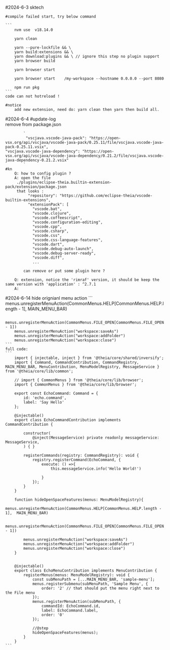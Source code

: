 #2024-6-3 sktech

    #compile failed start, try below command
    
    ```
        nvm use  v18.14.0

        yarn clean 

        yarn --pure-lockfile && \
        yarn build:extensions && \
        yarn download:plugins && \ // ignore this step no plugin support 
        yarn browser build

        yarn browser start   

        yarn browser start    /my-workspace --hostname 0.0.0.0 --port 8080

        npm run pkg
    ```
    code can not hotreload !

    #notice 
        add new extension, need do: yarn clean then yarn then build all.
        
#2024-6-4 
    #update-log  
        remove from package.json

            `
             "vscjava.vscode-java-pack": "https://open-vsx.org/api/vscjava/vscode-java-pack/0.25.11/file/vscjava.vscode-java-pack-0.25.11.vsix",
    "vscjava.vscode-java-dependency": "https://open-vsx.org/api/vscjava/vscode-java-dependency/0.21.2/file/vscjava.vscode-java-dependency-0.21.2.vsix"
            `
    #kn
        Q: how to config plugin ?
        A: open the file 
         ./plugins/eclipse-theia.builtin-extension-pack/extension/package.json
         that looks : 
              "repository": "https://github.com/eclipse-theia/vscode-builtin-extensions",
              "extensionPack": [
                "vscode.bat",
                "vscode.clojure",
                "vscode.coffeescript",
                "vscode.configuration-editing",
                "vscode.cpp",
                "vscode.csharp",
                "vscode.css",
                "vscode.css-language-features",
                "vscode.dart",
                "vscode.debug-auto-launch",
                "vscode.debug-server-ready",
                "vscode.diff",
                ...

            can remove or put some plugin here ?
        
        Q: extension, notice the 'rimraf' version, it should be keep the same version with 'application' : ^2.7.1
        A: 

#2024-6-14 hide orignianl menu action
    ```
        menus.unregisterMenuAction(CommonMenus.HELP[CommonMenus.HELP.length - 1],  MAIN_MENU_BAR)
     
        menus.unregisterMenuAction(CommonMenus.FILE_OPEN[CommonMenus.FILE_OPEN.length - 1])
        menus.unregisterMenuAction("workspace:saveAs")
        menus.unregisterMenuAction("workspace:addFolder")
        menus.unregisterMenuAction("workspace:close") 
    ```
    full code:
    ```
        import { injectable, inject } from '@theia/core/shared/inversify';
        import { Command, CommandContribution, CommandRegistry, MAIN_MENU_BAR, MenuContribution, MenuModelRegistry, MessageService } from '@theia/core/lib/common';
        
        // import { CommonMenus } from '@theia/core/lib/browser';
        import { CommonMenus } from '@theia/core/lib/browser';

        export const EchoCommand: Command = {
            id: 'echo.command',
            label: 'Say Hello'
        };

        @injectable()
        export class EchoCommandContribution implements CommandContribution {

            constructor(
                @inject(MessageService) private readonly messageService: MessageService,
            ) { }

            registerCommands(registry: CommandRegistry): void {
                registry.registerCommand(EchoCommand, {
                    execute: () =>{
                        this.messageService.info('Hello World!')
                    
                    }
                });
            }
        }

        function hideOpenSpaceFeatures(menus: MenuModelRegistry){
            menus.unregisterMenuAction(CommonMenus.HELP[CommonMenus.HELP.length - 1],  MAIN_MENU_BAR)
            
            menus.unregisterMenuAction(CommonMenus.FILE_OPEN[CommonMenus.FILE_OPEN.length - 1])
            
            menus.unregisterMenuAction("workspace:saveAs")
            menus.unregisterMenuAction("workspace:addFolder")
            menus.unregisterMenuAction("workspace:close") 
        }
        

        @injectable()
        export class EchoMenuContribution implements MenuContribution {
            registerMenus(menus: MenuModelRegistry): void {
                const subMenuPath = [...MAIN_MENU_BAR, 'sample-menu'];
                menus.registerSubmenu(subMenuPath, 'Sample Menu', {
                    order: '2' // that should put the menu right next to the File menu
                });
                menus.registerMenuAction(subMenuPath, {
                    commandId: EchoCommand.id,
                    label: EchoCommand.label,
                    order: '0'
                });

                //@step
                hideOpenSpaceFeatures(menus);
            } 
        }
    ```